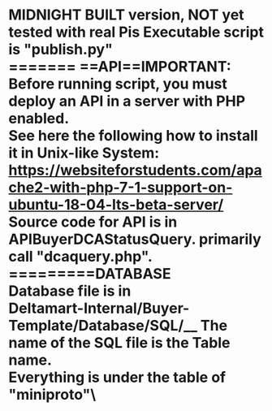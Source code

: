 MIDNIGHT BUILT version, NOT yet tested with real Pis
Executable script is "publish.py"<br/>
======= ==API==IMPORTANT: <br/>
Before running script, you must deploy an API in a server with PHP enabled.\
See here the following how to install it in Unix-like System:\
https://websiteforstudents.com/apache2-with-php-7-1-support-on-ubuntu-18-04-lts-beta-server/ \
Source code for API is in APIBuyerDCAStatusQuery. primarily call "dcaquery.php".\
=========DATABASE<br/>
Database file is in <br/>
Deltamart-Internal/Buyer-Template/Database/SQL/__
The name of the SQL file is the Table name.\
Everything is under the table of "miniproto"\
==========
